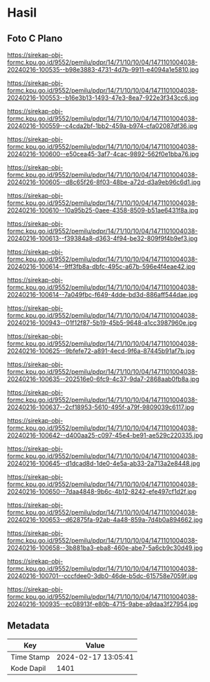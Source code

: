 # Hasil

## Foto C Plano

https://sirekap-obj-formc.kpu.go.id/9552/pemilu/pdpr/14/71/10/10/04/1471101004038-20240216-100535--b98e3883-4731-4d7b-9911-e4094a1e5810.jpg

https://sirekap-obj-formc.kpu.go.id/9552/pemilu/pdpr/14/71/10/10/04/1471101004038-20240216-100553--b16e3b13-1493-47e3-8ea7-922e3f343cc6.jpg

https://sirekap-obj-formc.kpu.go.id/9552/pemilu/pdpr/14/71/10/10/04/1471101004038-20240216-100559--c4cda2bf-1bb2-459a-b974-cfa02087df36.jpg

https://sirekap-obj-formc.kpu.go.id/9552/pemilu/pdpr/14/71/10/10/04/1471101004038-20240216-100600--e50cea45-3af7-4cac-9892-562f0e1bba76.jpg

https://sirekap-obj-formc.kpu.go.id/9552/pemilu/pdpr/14/71/10/10/04/1471101004038-20240216-100605--d8c65f26-8f03-48be-a72d-d3a9eb96c6d1.jpg

https://sirekap-obj-formc.kpu.go.id/9552/pemilu/pdpr/14/71/10/10/04/1471101004038-20240216-100610--10a95b25-0aee-4358-8509-b51ae6431f8a.jpg

https://sirekap-obj-formc.kpu.go.id/9552/pemilu/pdpr/14/71/10/10/04/1471101004038-20240216-100613--f39384a8-d363-4f94-be32-809f9f4b9ef3.jpg

https://sirekap-obj-formc.kpu.go.id/9552/pemilu/pdpr/14/71/10/10/04/1471101004038-20240216-100614--9ff3fb8a-dbfc-495c-a67b-596e4f4eae42.jpg

https://sirekap-obj-formc.kpu.go.id/9552/pemilu/pdpr/14/71/10/10/04/1471101004038-20240216-100614--7a049fbc-f649-4dde-bd3d-886aff544dae.jpg

https://sirekap-obj-formc.kpu.go.id/9552/pemilu/pdpr/14/71/10/10/04/1471101004038-20240216-100943--01f12f87-5b19-45b5-9648-a1cc3987960e.jpg

https://sirekap-obj-formc.kpu.go.id/9552/pemilu/pdpr/14/71/10/10/04/1471101004038-20240216-100625--9bfefe72-a891-4ecd-9f6a-87445b91af7b.jpg

https://sirekap-obj-formc.kpu.go.id/9552/pemilu/pdpr/14/71/10/10/04/1471101004038-20240216-100635--202516e0-6fc9-4c37-9da7-2868aab0fb8a.jpg

https://sirekap-obj-formc.kpu.go.id/9552/pemilu/pdpr/14/71/10/10/04/1471101004038-20240216-100637--2cf18953-5610-495f-a79f-9809039c6117.jpg

https://sirekap-obj-formc.kpu.go.id/9552/pemilu/pdpr/14/71/10/10/04/1471101004038-20240216-100642--d400aa25-c097-45e4-be91-ae529c220335.jpg

https://sirekap-obj-formc.kpu.go.id/9552/pemilu/pdpr/14/71/10/10/04/1471101004038-20240216-100645--d1dcad8d-1de0-4e5a-ab33-2a713a2e8448.jpg

https://sirekap-obj-formc.kpu.go.id/9552/pemilu/pdpr/14/71/10/10/04/1471101004038-20240216-100650--7daa4848-9b6c-4b12-8242-efe497cf1d2f.jpg

https://sirekap-obj-formc.kpu.go.id/9552/pemilu/pdpr/14/71/10/10/04/1471101004038-20240216-100653--d62875fa-92ab-4a48-859a-7d4b0a894662.jpg

https://sirekap-obj-formc.kpu.go.id/9552/pemilu/pdpr/14/71/10/10/04/1471101004038-20240216-100658--3b881ba3-eba8-460e-abe7-5a6cb9c30d49.jpg

https://sirekap-obj-formc.kpu.go.id/9552/pemilu/pdpr/14/71/10/10/04/1471101004038-20240216-100701--cccfdee0-3db0-46de-b5dc-615758e7059f.jpg

https://sirekap-obj-formc.kpu.go.id/9552/pemilu/pdpr/14/71/10/10/04/1471101004038-20240216-100935--ec08913f-e80b-4715-9abe-a9daa3f27954.jpg


## Metadata

| Key        | Value               |
| ---------- | ------------------- |
| Time Stamp | 2024-02-17 13:05:41 |
| Kode Dapil | 1401                |



